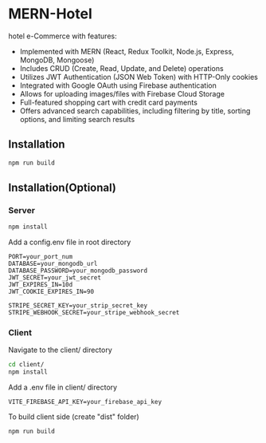 # MERN-Hotel

hotel e-Commerce with features:
  * Implemented with MERN (React, Redux Toolkit, Node.js, Express, MongoDB, Mongoose)
  * Includes CRUD (Create, Read, Update, and Delete) operations
  * Utilizes JWT Authentication (JSON Web Token) with HTTP-Only cookies
  * Integrated with Google OAuth using Firebase authentication
  * Allows for uploading images/files with Firebase Cloud Storage
  * Full-featured shopping cart with credit card payments
  * Offers advanced search capabilities, including filtering by title, sorting options, and limiting search results

## Installation

```bash
npm run build
```

## Installation(Optional)

### Server

```bash
npm install
```

Add a config.env file in root directory

```
PORT=your_port_num
DATABASE=your_mongodb_url
DATABASE_PASSWORD=your_mongodb_password
JWT_SECRET=your_jwt_secret
JWT_EXPIRES_IN=10d
JWT_COOKIE_EXPIRES_IN=90

STRIPE_SECRET_KEY=your_strip_secret_key
STRIPE_WEBHOOK_SECRET=your_stripe_webhook_secret
```

### Client

Navigate to the client/ directory

```bash
cd client/
npm install
```
Add a .env file in client/ directory

```
VITE_FIREBASE_API_KEY=your_firebase_api_key
```
To build client side (create "dist" folder)

```
npm run build
```
